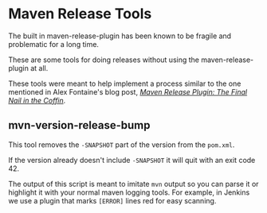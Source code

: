 Maven Release Tools
===================

The built in maven-release-plugin has been known to be fragile and problematic
for a long time.

These are some tools for doing releases without using the maven-release-plugin
at all.

These tools were meant to help implement a process similar to the one mentioned
in Alex Fontaine's blog post, [*Maven Release Plugin: The Final Nail in the
Coffin*](http://axelfontaine.com/blog/final-nail.html).

mvn-version-release-bump
------------------------

This tool removes the `-SNAPSHOT` part of the version from the `pom.xml`.

If the version already doesn't include `-SNAPSHOT` it will quit with an exit
code 42.

The output of this script is meant to imitate `mvn` output so you can parse it
or highlight it with your normal maven logging tools. For example, in Jenkins
we use a plugin that marks `[ERROR]` lines red for easy scanning.
